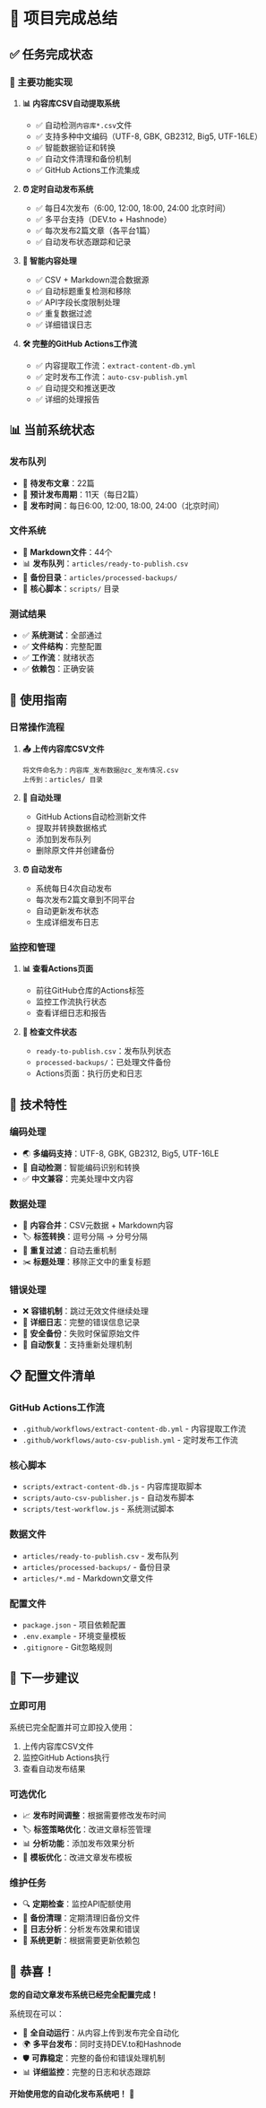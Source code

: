 # 🎉 项目完成总结

## ✅ 任务完成状态

### 🚀 主要功能实现

1. **📊 内容库CSV自动提取系统**
   - ✅ 自动检测`内容库*.csv`文件
   - ✅ 支持多种中文编码（UTF-8, GBK, GB2312, Big5, UTF-16LE）
   - ✅ 智能数据验证和转换
   - ✅ 自动文件清理和备份机制
   - ✅ GitHub Actions工作流集成

2. **⏰ 定时自动发布系统**
   - ✅ 每日4次发布（6:00, 12:00, 18:00, 24:00 北京时间）
   - ✅ 多平台支持（DEV.to + Hashnode）
   - ✅ 每次发布2篇文章（各平台1篇）
   - ✅ 自动发布状态跟踪和记录

3. **📝 智能内容处理**
   - ✅ CSV + Markdown混合数据源
   - ✅ 自动标题重复检测和移除
   - ✅ API字段长度限制处理
   - ✅ 重复数据过滤
   - ✅ 详细错误日志

4. **🛠️ 完整的GitHub Actions工作流**
   - ✅ 内容提取工作流：`extract-content-db.yml`
   - ✅ 定时发布工作流：`auto-csv-publish.yml`
   - ✅ 自动提交和推送更改
   - ✅ 详细的处理报告

## 📊 当前系统状态

### 发布队列
- 📝 **待发布文章**：22篇
- 🎯 **预计发布周期**：11天（每日2篇）
- 📅 **发布时间**：每日6:00, 12:00, 18:00, 24:00（北京时间）

### 文件系统
- 📄 **Markdown文件**：44个
- 📊 **发布队列**：`articles/ready-to-publish.csv`
- 💾 **备份目录**：`articles/processed-backups/`
- 🔧 **核心脚本**：`scripts/` 目录

### 测试结果
- ✅ **系统测试**：全部通过
- ✅ **文件结构**：完整配置
- ✅ **工作流**：就绪状态
- ✅ **依赖包**：正确安装

## 🎯 使用指南

### 日常操作流程

1. **📤 上传内容库CSV文件**
   ```
   将文件命名为：内容库_发布数据@zc_发布情况.csv
   上传到：articles/ 目录
   ```

2. **🤖 自动处理**
   - GitHub Actions自动检测新文件
   - 提取并转换数据格式
   - 添加到发布队列
   - 删除原文件并创建备份

3. **⏰ 自动发布**
   - 系统每日4次自动发布
   - 每次发布2篇文章到不同平台
   - 自动更新发布状态
   - 生成详细发布日志

### 监控和管理

1. **📊 查看Actions页面**
   - 前往GitHub仓库的Actions标签
   - 监控工作流执行状态
   - 查看详细日志和报告

2. **📁 检查文件状态**
   - `ready-to-publish.csv`：发布队列状态
   - `processed-backups/`：已处理文件备份
   - Actions页面：执行历史和日志

## 🔧 技术特性

### 编码处理
- 🌏 **多编码支持**：UTF-8, GBK, GB2312, Big5, UTF-16LE
- 🔄 **自动检测**：智能编码识别和转换
- ✅ **中文兼容**：完美处理中文内容

### 数据处理
- 📝 **内容合并**：CSV元数据 + Markdown内容
- 🏷️ **标签转换**：逗号分隔 → 分号分隔
- 🚫 **重复过滤**：自动去重机制
- ✂️ **标题处理**：移除正文中的重复标题

### 错误处理
- ❌ **容错机制**：跳过无效文件继续处理
- 📝 **详细日志**：完整的错误信息记录
- 💾 **安全备份**：失败时保留原始文件
- 🔄 **自动恢复**：支持重新处理机制

## 📋 配置文件清单

### GitHub Actions工作流
- `.github/workflows/extract-content-db.yml` - 内容提取工作流
- `.github/workflows/auto-csv-publish.yml` - 定时发布工作流

### 核心脚本
- `scripts/extract-content-db.js` - 内容库提取脚本
- `scripts/auto-csv-publisher.js` - 自动发布脚本
- `scripts/test-workflow.js` - 系统测试脚本

### 数据文件
- `articles/ready-to-publish.csv` - 发布队列
- `articles/processed-backups/` - 备份目录
- `articles/*.md` - Markdown文章文件

### 配置文件
- `package.json` - 项目依赖配置
- `.env.example` - 环境变量模板
- `.gitignore` - Git忽略规则

## 🚀 下一步建议

### 立即可用
系统已完全配置并可立即投入使用：
1. 上传内容库CSV文件
2. 监控GitHub Actions执行
3. 查看自动发布结果

### 可选优化
- 📈 **发布时间调整**：根据需要修改发布时间
- 🏷️ **标签策略优化**：改进文章标签管理
- 📊 **分析功能**：添加发布效果分析
- 🎨 **模板优化**：改进文章发布模板

### 维护任务
- 🔍 **定期检查**：监控API配额使用
- 🧹 **备份清理**：定期清理旧备份文件
- 📝 **日志分析**：分析发布效果和错误
- 🔄 **系统更新**：根据需要更新依赖包

## 🎊 恭喜！

**您的自动文章发布系统已经完全配置完成！** 

系统现在可以：
- 🤖 **全自动运行**：从内容上传到发布完全自动化
- 🌍 **多平台发布**：同时支持DEV.to和Hashnode
- 🛡️ **可靠稳定**：完整的备份和错误处理机制
- 📊 **详细监控**：完整的日志和状态跟踪

**开始使用您的自动化发布系统吧！** 🚀 